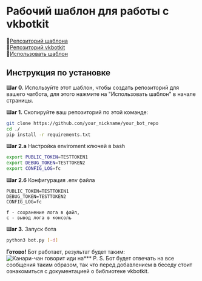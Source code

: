 # Рабочий шаблон для работы с vkbotkit
📕[Репозиторий шаблона](https://github.com/kensoi/vkbotkit)  
📘[Репозиторий vkbotkit](https://github.com/kensoi/vkbotkit)  
📄[Использовать шаблон](https://github.com/kensoi/vkbotkit_template/generate)

## Инструкция по установке
**Шаг 0.** Используйте этот шаблон, чтобы создать репозиторий для вашего чатбота, для этого нажмите на "Использовать шаблон" в начале страницы.

**Шаг 1.** Скопируйте ваш репозиторий по этой команде:
```sh
git clone https://github.com/your_nickname/your_bot_repo
cd ./
pip install -r requirements.txt
```

**Шаг 2.а** Настройка enviroment ключей в bash
```sh
export PUBLIC_TOKEN=TESTTOKEN1
export DEBUG_TOKEN=TESTTOKEN2
export CONFIG_LOG=fc
```

**Шаг 2.б** Конфигурация .env файла
```
PUBLIC_TOKEN=TESTTOKEN1
DEBUG_TOKEN=TESTTOKEN2
CONFIG_LOG=fc
```

```
f - сохранение лога в файл,
c - вывод лога в консоль
```
**Шаг 3.** Запуск бота
```sh
python3 bot.py [-d]
```
**Готово!** Бот работает, результат будет таким:
![Канари-чан говорит иди на***](https://sun3-11.userapi.com/s/v1/ig2/vP4GRtbDgJsUd5OXLssGVf132-I4QaiT_iGnZEzefuBSBxijiOsS0oFYBgn615iZzKJhqy8EwgC1MSYeR3yBHLi1.jpg?size=814x302&quality=96&type=album)
P. S. Бот будет отвечать на все сообщения таким образом, так что перед добавлением в беседу стоит ознакомиться с документацией о библиотеке vkbotkit.